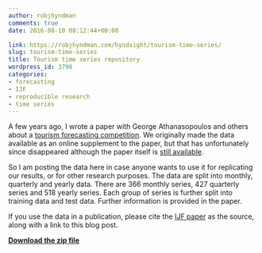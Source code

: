 ```yaml
---
author: robjhyndman
comments: true
date: 2016-08-10 08:12:44+00:00

link: https://robjhyndman.com/hyndsight/tourism-time-series/
slug: tourism-time-series
title: Tourism time series repository
wordpress_id: 3798
categories:
- forecasting
- IJF
- reproducible research
- time series
---
```


A few years ago, I wrote a paper with George Athanasopoulos and others about a [tourism forecasting competition](/publications/the-tourism-forecasting-competition/). We originally made the data available as an online supplement to the paper, but that has unfortunately since disappeared although the paper itself is [still available](http://dx.doi.org/10.1016/j.ijforecast.2010.04.009).

So I am posting the data here in case anyone wants to use it for replicating our results, or for other research purposes. The data are split into monthly, quarterly and yearly data. There are 366 monthly series, 427 quarterly series and 518 yearly series. Each group of series is further split into training data and test data. Further information is provided in the paper.

If you use the data in a publication, please cite the [IJF paper](http://dx.doi.org/10.1016/j.ijforecast.2010.04.009) as the source, along with a link to this blog post.

**[Download the zip file](https://robjhyndman.com/data/27-3-Athanasopoulos1.zip)**
